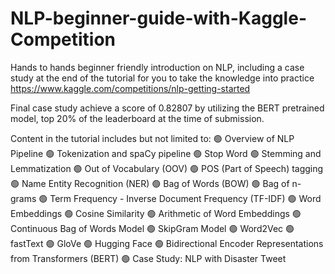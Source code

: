 # NLP-beginner-guide-with-Kaggle-Competition

Hands to hands beginner friendly introduction on NLP, including a case study at the end of the tutorial for you to take the knowledge into practice https://www.kaggle.com/competitions/nlp-getting-started

Final case study achieve a score of 0.82807 by utilizing the BERT pretrained model, top 20% of the leaderboard at the time of submission.

Content in the tutorial includes but not limited to:
🟢 Overview of NLP Pipeline
🟢 Tokenization and spaCy pipeline
🟢 Stop Word
🟢 Stemming and Lemmatization
🟢 Out of Vocabulary (OOV)
🟢 POS (Part of Speech) tagging
🟢 Name Entity Recognition (NER)
🟢 Bag of Words (BOW)
🟢 Bag of n-grams
🟢 Term Frequency - Inverse Document Frequency (TF-IDF)
🟢 Word Embeddings
🟢 Cosine Similarity
🟢 Arithmetic of Word Embeddings
🟢 Continuous Bag of Words Model
🟢 SkipGram Model
🟢 Word2Vec
🟢 fastText
🟢 GloVe
🟢 Hugging Face
🟢 Bidirectional Encoder Representations from Transformers (BERT)
🟢 Case Study: NLP with Disaster Tweet
